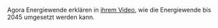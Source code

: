 Agora Energiewende erklären in [ihrem Video](https://www.youtube.com/watch?v=UixHyJO7zmg), wie die Energiewende bis 2045 umgesetzt werden kann.